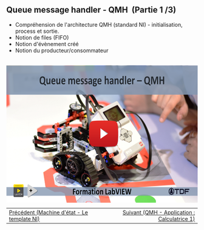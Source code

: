 <h2 dir="auto" id="h_75746598831655196174577"><strong>Queue message handler - QMH&nbsp;&nbsp;</strong><strong>(Partie 1 /3)</strong></h2>
<ul dir="auto">
<li>Compr&eacute;hension de l'architecture QMH (standard NI) - initialisation, process et sortie.</li>
<li>Notion de files (FIFO)</li>
<li>Notion d'&eacute;v&egrave;nement cr&eacute;&eacute;</li>
<li>Notion du producteur/consommateur</li>
</ul>
<p dir="auto"></p>
<p>&nbsp;<a href="https://www.youtube.com/watch?v=cuM19lGNKEg&amp;list=PLtioRYPUn23rmTQmI3XhCEMH0Tcn9y50z&amp;index=10&amp;ab_channel=TechnologiesdeFrance%28TDF%29"><img src="QMH.png" width="640" height="362" alt="" style="display: block; margin-left: auto; margin-right: auto;" /></a></p>
<p></p>
<p></p>
<table border="0" style="width: 100%; border-collapse: collapse; border-style: none;">
<tbody>
<tr>
<td style="width: 50%;"><a href="/C-1 Machine d'&eacute;tat, pr&eacute;sentation/"></a><a href="/C-3 Machine d'&eacute;tat, le template NI/">Pr&eacute;c&eacute;dent (Machine d'&eacute;tat - Le template NI)</a><br /><a href="/C-1 Machine d'&eacute;tat, pr&eacute;sentation/"></a></td>
<td style="width: 50%; text-align: right;"><a href="/C-3 Machine d'&eacute;tat, le template NI/"></a><a href="/D-2%20Queue message handler - QMH - Calculatrice 1/">Suivant (QMH - Application : Calculatrice 1)</a><a href="/D-1 Queue message handler - QMH/"></a><a href="/C-3 Machine d'&eacute;tat, le template NI/"></a></td>
</tr>
</tbody>
</table>
<p dir="auto" id="user-content-h_4774480761351655104528452" style="text-align: left;"></p>
